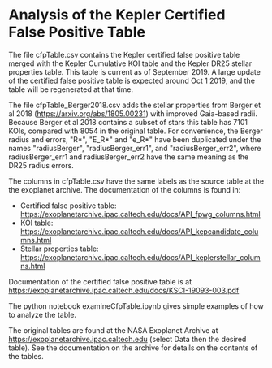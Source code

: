 # Analysis of the Kepler Certified False Positive Table

The file cfpTable.csv contains the Kepler certified false positive table merged with the Kepler Cumulative KOI table and the Kepler DR25 stellar properties table.  This table is current as of September 2019.  A large update of the certified false positive table is expected around Oct 1 2019, and the table will be regenerated at that time.

The file cfpTable_Berger2018.csv adds the stellar properties from Berger et al 2018 (https://arxiv.org/abs/1805.00231) with improved Gaia-based radii.  Because Berger et al 2018 contains a subset of stars this table has 7101 KOIs, compared with 8054 in the original table.  For convenience, the Berger radius and errors, "R*", "E_R*" and "e_R*" have been duplicated under the names "radiusBerger", "radiusBerger_err1", and "radiusBerger_err2", where radiusBerger_err1 and radiusBerger_err2 have the same meaning as the DR25 radius errors.

The columns in cfpTable.csv have the same labels as the source table at the the exoplanet archive.  The documentation of the columns is found in: 
- Certified false positive table: https://exoplanetarchive.ipac.caltech.edu/docs/API_fpwg_columns.html
- KOI table: https://exoplanetarchive.ipac.caltech.edu/docs/API_kepcandidate_columns.html
- Stellar properties table: https://exoplanetarchive.ipac.caltech.edu/docs/API_keplerstellar_columns.html

Documentation of the certified false positive table is at https://exoplanetarchive.ipac.caltech.edu/docs/KSCI-19093-003.pdf

The python notebook examineCfpTable.ipynb gives simple examples of how to analyze the table.

The original tables are found at the NASA Exoplanet Archive at https://exoplanetarchive.ipac.caltech.edu (select Data then the desired table).  See the documentation on the archive for details on the contents of the tables. 
 
